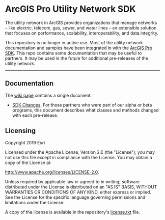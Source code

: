 # ArcGIS Pro Utility Network SDK

The utility network in ArcGIS provides organizations that manage networks – like electric, telecom, gas, sewer, and water lines – an extensible solution that focuses on performance, scalability, interoperability, and data integrity. 

This repository is no longer in active use.  Most of the utility network documentation and samples have been integrated in with the [ArcGIS Pro SDK](https://pro.arcgis.com/en/pro-app/sdk/).  This repo contains some documentation that may be useful to partners.  It may be used in the future for additional pre-releases of the utility network.

-------------------------
## Documentation
The [wiki page](https://github.com/esri/utility-network-sdk/wiki) contains a single document:

- [SDK Changes](https://github.com/esri/utility-network-sdk/wiki/SDK%20Changes).  For those partners who were part of our alpha or beta programs, this document describes what classes and methods changed with each pre-release.

## Licensing
Copyright 2019 Esri

Licensed under the Apache License, Version 2.0 (the "License");
you may not use this file except in compliance with the License.
You may obtain a copy of the License at:

   http://www.apache.org/licenses/LICENSE-2.0.

Unless required by applicable law or agreed to in writing, software
distributed under the License is distributed on an "AS IS" BASIS,
WITHOUT WARRANTIES OR CONDITIONS OF ANY KIND, either express or implied.
See the License for the specific language governing permissions and
limitations under the License.

A copy of the license is available in the repository's [license.txt](./License.txt) file.





